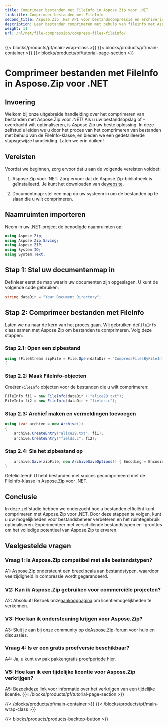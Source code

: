 ```yaml
---
title: Comprimeer bestanden met FileInfo in Aspose.Zip voor .NET
linktitle: Comprimeer bestanden met FileInfo
second_title: Aspose.Zip .NET API voor bestandscompressie en archivering
description: Leer bestanden comprimeren met behulp van fileinfo met Aspose.Zip voor .NET. Volg onze stapsgewijze handleiding voor efficiënt bestandsbeheer.
weight: 11
url: /nl/net/file-compression/compress-files-fileinfo/
---
```


{{< blocks/products/pf/main-wrap-class >}}
{{< blocks/products/pf/main-container >}}
{{< blocks/products/pf/tutorial-page-section >}}

# Comprimeer bestanden met FileInfo in Aspose.Zip voor .NET

## Invoering

Welkom bij onze uitgebreide handleiding over het comprimeren van bestanden met Aspose.Zip voor .NET! Als u uw bestandsopslag of -overdracht wilt optimaliseren, is Aspose.Zip uw beste oplossing. In deze zelfstudie leiden we u door het proces van het comprimeren van bestanden met behulp van de FileInfo-klasse, en bieden we een gedetailleerde stapsgewijze handleiding. Laten we erin duiken!

## Vereisten

Voordat we beginnen, zorg ervoor dat u aan de volgende vereisten voldoet:

1.  Aspose.Zip voor .NET: Zorg ervoor dat de Aspose.Zip-bibliotheek is geïnstalleerd. Je kunt het downloaden van de[website](https://releases.aspose.com/zip/net/).

2. Documentmap: stel een map op uw systeem in om de bestanden op te slaan die u wilt comprimeren.

## Naamruimten importeren

Neem in uw .NET-project de benodigde naamruimten op:

```csharp
using Aspose.Zip;
using Aspose.Zip.Saving;
using Aspose.ZIP;
using System.IO;
using System.Text;
```

## Stap 1: Stel uw documentenmap in

Definieer eerst de map waarin uw documenten zijn opgeslagen. U kunt de volgende code gebruiken:

```csharp
string dataDir = "Your Document Directory";
```

## Stap 2: Comprimeer bestanden met FileInfo

 Laten we nu naar de kern van het proces gaan. Wij gebruiken de`FileInfo` class samen met Aspose.Zip om bestanden te comprimeren. Volg deze stappen:

### Stap 2.1: Open een zipbestand

```csharp
using (FileStream zipFile = File.Open(dataDir + "CompressFilesByFileInfo_out.zip", FileMode.Create))
{
```

### Stap 2.2: Maak FileInfo-objecten

 Creëren`FileInfo` objecten voor de bestanden die u wilt comprimeren:

```csharp
FileInfo fi1 = new FileInfo(dataDir + "alice29.txt");
FileInfo fi2 = new FileInfo(dataDir + "fields.c");
```

### Stap 2.3: Archief maken en vermeldingen toevoegen

```csharp
using (var archive = new Archive())
{
    archive.CreateEntry("alice29.txt", fi1);
    archive.CreateEntry("fields.c", fi2);
```

### Stap 2.4: Sla het zipbestand op

```csharp
    archive.Save(zipFile, new ArchiveSaveOptions() { Encoding = Encoding.ASCII });
}
```

Gefeliciteerd! U hebt bestanden met succes gecomprimeerd met de FileInfo-klasse in Aspose.Zip voor .NET.

## Conclusie

In deze zelfstudie hebben we onderzocht hoe u bestanden efficiënt kunt comprimeren met Aspose.Zip voor .NET. Door deze stappen te volgen, kunt u uw mogelijkheden voor bestandsbeheer verbeteren en het ruimtegebruik optimaliseren. Experimenteer met verschillende bestandstypen en -groottes om het volledige potentieel van Aspose.Zip te ervaren.

## Veelgestelde vragen

### Vraag 1: Is Aspose.Zip compatibel met alle bestandstypen?

A1: Aspose.Zip ondersteunt een breed scala aan bestandstypen, waardoor veelzijdigheid in compressie wordt gegarandeerd.

### V2: Kan ik Aspose.Zip gebruiken voor commerciële projecten?

 A2: Absoluut! Bezoek onze[aankooppagina](https://purchase.aspose.com/buy) om licentiemogelijkheden te verkennen.

### V3: Hoe kan ik ondersteuning krijgen voor Aspose.Zip?

 A3: Sluit je aan bij onze community op de[Aspose.Zip-forum](https://forum.aspose.com/c/zip/37) voor hulp en discussies.

### Vraag 4: Is er een gratis proefversie beschikbaar?

 A4: Ja, u kunt uw pak pakken[gratis proefperiode hier](https://releases.aspose.com/).

### V5: Hoe kan ik een tijdelijke licentie voor Aspose.Zip verkrijgen?

 A5: Bezoek[deze link](https://purchase.aspose.com/temporary-license/) voor informatie over het verkrijgen van een tijdelijke licentie.
{{< /blocks/products/pf/tutorial-page-section >}}

{{< /blocks/products/pf/main-container >}}
{{< /blocks/products/pf/main-wrap-class >}}

{{< blocks/products/products-backtop-button >}}
